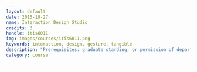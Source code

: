 ```yaml
---
layout: default
date: 2015-10-27
name: Interaction Design Studio
credits: 3
handle: itis6011
img: images/courses/itis6011.png
keywords: interaction, design, gesture, tangible
description: "Prerequisites: graduate standing, or permission of department. This course is a studio approach to teaching topics in interaction design. Aspects of interaction design taught in the studio include: gesture-based interaction, tangible interaction, large public display interaction, tabletop interaction, multi-touch tablet interaction, and human-robot interaction. In this course students will learn how to apply a theoretical understanding of some aspect of interaction design to the study of existing designs and the development of a new design. Outcomes include writing a literature review about interaction design, executing users studies and critiques of existing designs, and developing and implementing a new interaction design for a specific purpose. This course is repeatable for credit. (Spring)"
category: course

---
```

